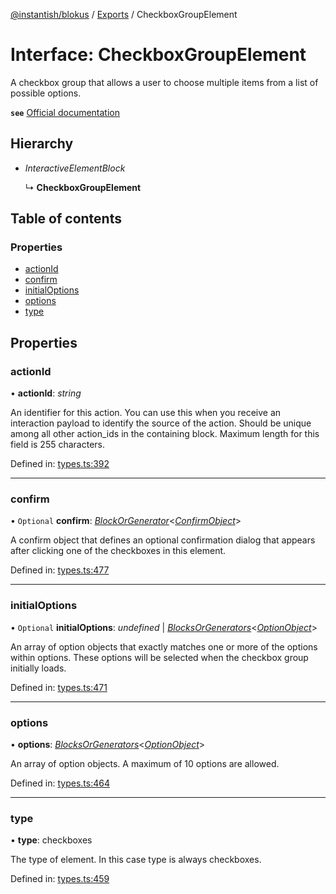 [@instantish/blokus](../README.md) / [Exports](../modules.md) / CheckboxGroupElement

# Interface: CheckboxGroupElement

A checkbox group that allows a user to choose multiple items from a list of
possible options.

**`see`** [Official documentation](https://api.slack.com/reference/block-kit/block-elements#checkboxes)

## Hierarchy

* *InteractiveElementBlock*

  ↳ **CheckboxGroupElement**

## Table of contents

### Properties

- [actionId](checkboxgroupelement.md#actionid)
- [confirm](checkboxgroupelement.md#confirm)
- [initialOptions](checkboxgroupelement.md#initialoptions)
- [options](checkboxgroupelement.md#options)
- [type](checkboxgroupelement.md#type)

## Properties

### actionId

• **actionId**: *string*

An identifier for this action. You can use this when you receive an
interaction payload to identify the source of the action. Should be unique
among all other action_ids in the containing block. Maximum length for
this field is 255 characters.

Defined in: [types.ts:392](https://github.com/instantish/blokus/blob/8b8e846/src/types.ts#L392)

___

### confirm

• `Optional` **confirm**: [*BlockOrGenerator*](../modules.md#blockorgenerator)<[*ConfirmObject*](confirmobject.md)\>

A confirm object that defines an optional confirmation dialog that appears
after clicking one of the checkboxes in this element.

Defined in: [types.ts:477](https://github.com/instantish/blokus/blob/8b8e846/src/types.ts#L477)

___

### initialOptions

• `Optional` **initialOptions**: *undefined* \| [*BlocksOrGenerators*](../modules.md#blocksorgenerators)<[*OptionObject*](optionobject.md)\>

An array of option objects that exactly matches one or more of the options
within options. These options will be selected when the checkbox group
initially loads.

Defined in: [types.ts:471](https://github.com/instantish/blokus/blob/8b8e846/src/types.ts#L471)

___

### options

• **options**: [*BlocksOrGenerators*](../modules.md#blocksorgenerators)<[*OptionObject*](optionobject.md)\>

An array of option objects. A maximum of 10 options are allowed.

Defined in: [types.ts:464](https://github.com/instantish/blokus/blob/8b8e846/src/types.ts#L464)

___

### type

• **type**: checkboxes

The type of element. In this case type is always checkboxes.

Defined in: [types.ts:459](https://github.com/instantish/blokus/blob/8b8e846/src/types.ts#L459)
